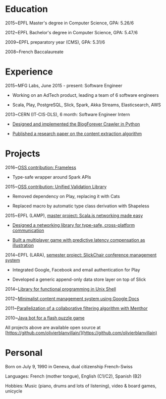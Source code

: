 # Education

2015~EPFL Master's degree in Computer Science, GPA: 5.26/6

2012~EPFL Bachelor's degree in Computer Science, GPA: 5.47/6

2009~EPFL preparatory year (CMS), GPA: 5.31/6

2008~French Baccalaureate


# Experience

2015~MFG Labs, June 2015 - present: Software Engineer

- Working on an AdTech product, leading a team of 6 software engineers

- Scala, Play, PostgreSQL, Slick, Spark, Akka Streams, Elasticsearch, AWS

2013~CERN (IT-CIS-DLS), 6 month: Software Engineer Intern

- [Designed and implemented the BlogForever Crawler in Python](https://github.com/BlogForever/crawler)

- [Published a research paper on the content extraction algorithm](https://dl.acm.org/citation.cfm?id=2611067)


# Projects

2016~[OSS contribution: Frameless](https://github.com/adelbertc/frameless)

- Type-safe wrapper around Spark APIs

2015~[OSS contribution: Unified Validation Library](https://github.com/jto/validation/pulls)

- Removed dependency on Play, replacing it with Cats

- Replaced macro by automatic type class derivation with Shapeless

2015~EPFL (LAMP), [master project: Scala.js networking made easy](https://github.com/OlivierBlanvillain/master-thesis)

- [Designed a networking library for type-safe, cross-platform communication](https://github.com/OlivierBlanvillain/scala-js-transport)

- [Built a multiplayer game with predictive latency compensation as illustration](https://github.com/OlivierBlanvillain/survivor)

2014~EPFL (LARA), [semester project: SlickChair conference management system](https://github.com/SlickChair/SlickChair)

- Integrated Google, Facebook and email authentication for Play

- Developed a generic append-only data store layer on top of Slick

2014~[Library for functional programming in Unix Shell](https://github.com/OlivierBlanvillain/bourne-shell-list)

2012~[Minimalist content management system using Google Docs](https://code.google.com/p/google-cms)

2011~[Parallelization of a collaborative filtering algorithm with Menthor](https://github.com/OlivierBlanvillain/menthor/tree/recommender)

2010~[Java bot for a flash puzzle game](https://code.google.com/p/hypercube-bot)

All projects above are available open source at [https://github.com/olivierblanvillain/](https://github.com/olivierblanvillain)


# Personal

Born on July 9, 1990 in Geneva, dual citizenship French-Swiss

Languages: French (mother tongue), English (C1/C2), Spanish (B2)

Hobbies: Music (piano, drums and lots of listening), video & board games, unicycle

